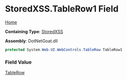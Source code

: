 # StoredXSS\.TableRow1 Field

[Home](../../../../../README.md)

**Containing Type**: [StoredXSS](../README.md)

**Assembly**: DotNetGoat\.dll

```csharp
protected System.Web.UI.WebControls.TableRow TableRow1
```

### Field Value

[TableRow](https://docs.microsoft.com/en-us/dotnet/api/system.web.ui.webcontrols.tablerow)

